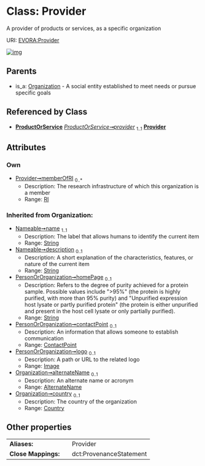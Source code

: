 
# Class: Provider

A provider of products or services, as a specific organization

URI: [EVORA:Provider](https://evora-project.eu/Provider)


[![img](https://yuml.me/diagram/nofunky;dir:TB/class/[RI],[RI]<memberOfRI%200..*-++[Provider&#124;homePage(i):string%20%3F;name(i):string;description(i):string%20%3F],[ProductOrService]++-%20provider%201..1>[Provider],[Organization]^-[Provider],[ProductOrService],[Organization],[Image],[Country],[ContactPoint],[AlternateName])](https://yuml.me/diagram/nofunky;dir:TB/class/[RI],[RI]<memberOfRI%200..*-++[Provider&#124;homePage(i):string%20%3F;name(i):string;description(i):string%20%3F],[ProductOrService]++-%20provider%201..1>[Provider],[Organization]^-[Provider],[ProductOrService],[Organization],[Image],[Country],[ContactPoint],[AlternateName])

## Parents

 *  is_a: [Organization](Organization.md) - A social entity established to meet needs or pursue specific goals

## Referenced by Class

 *  **[ProductOrService](ProductOrService.md)** *[ProductOrService➞provider](ProductOrService_provider.md)*  <sub>1..1</sub>  **[Provider](Provider.md)**

## Attributes


### Own

 * [Provider➞memberOfRI](Provider_memberOfRI.md)  <sub>0..\*</sub>
     * Description: The research infrastructure of which this organization is a member
     * Range: [RI](RI.md)

### Inherited from Organization:

 * [Nameable➞name](Nameable_name.md)  <sub>1..1</sub>
     * Description: The label that allows humans to identify the current item
     * Range: [String](types/String.md)
 * [Nameable➞description](Nameable_description.md)  <sub>0..1</sub>
     * Description: A short explanation of the characteristics, features, or nature of the current item
     * Range: [String](types/String.md)
 * [PersonOrOrganization➞homePage](PersonOrOrganization_homePage.md)  <sub>0..1</sub>
     * Description: Refers to the degree of purity achieved for a protein sample. Possible values include ">95%" (the protein is highly purified, with more than 95% purity) and "Unpurified expression host lysate or partly purified protein" (the protein is either unpurified and present in the host cell lysate or only partially purified).
     * Range: [String](types/String.md)
 * [PersonOrOrganization➞contactPoint](PersonOrOrganization_contactPoint.md)  <sub>0..1</sub>
     * Description: An information that allows someone to establish communication
     * Range: [ContactPoint](ContactPoint.md)
 * [PersonOrOrganization➞logo](PersonOrOrganization_logo.md)  <sub>0..1</sub>
     * Description: A path or URL to the related logo
     * Range: [Image](Image.md)
 * [Organization➞alternateName](Organization_alternateName.md)  <sub>0..1</sub>
     * Description: An alternate name or acronym
     * Range: [AlternateName](AlternateName.md)
 * [Organization➞country](Organization_country.md)  <sub>0..1</sub>
     * Description: The country of the organization
     * Range: [Country](Country.md)

## Other properties

|  |  |  |
| --- | --- | --- |
| **Aliases:** | | Provider |
| **Close Mappings:** | | dct:ProvenanceStatement |